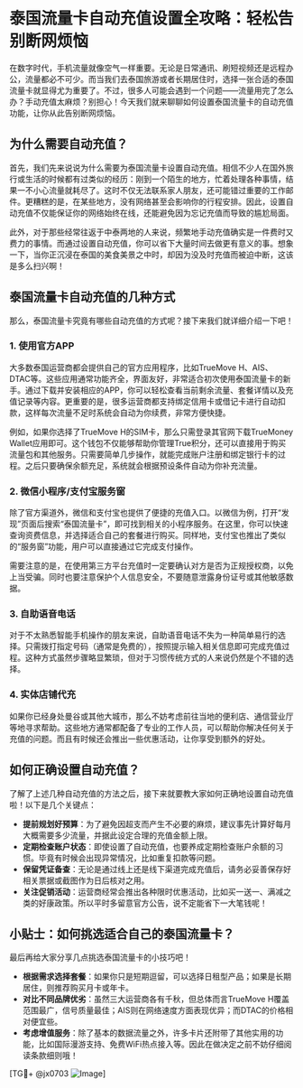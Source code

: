 # 泰国流量卡自动充值设置全攻略：轻松告别断网烦恼

在数字时代，手机流量就像空气一样重要。无论是日常通讯、刷短视频还是远程办公，流量都必不可少。而当我们去泰国旅游或者长期居住时，选择一张合适的泰国流量卡就显得尤为重要了。不过，很多人可能会遇到一个问题——流量用完了怎么办？手动充值太麻烦？别担心！今天我们就来聊聊如何设置泰国流量卡的自动充值功能，让你从此告别断网烦恼。

## 为什么需要自动充值？

首先，我们先来说说为什么需要为泰国流量卡设置自动充值。相信不少人在国外旅行或生活的时候都有过类似的经历：刚到一个陌生的地方，忙着处理各种事情，结果一不小心流量就耗尽了。这时不仅无法联系家人朋友，还可能错过重要的工作邮件。更糟糕的是，在某些地方，没有网络甚至会影响你的行程安排。因此，设置自动充值不仅能保证你的网络始终在线，还能避免因为忘记充值而导致的尴尬局面。

此外，对于那些经常往返于中泰两地的人来说，频繁地手动充值确实是一件费时又费力的事情。而通过设置自动充值，你可以省下大量时间去做更有意义的事。想象一下，当你正沉浸在泰国的美食美景之中时，却因为没及时充值而被迫中断，这该是多么扫兴啊！

## 泰国流量卡自动充值的几种方式

那么，泰国流量卡究竟有哪些自动充值的方式呢？接下来我们就详细介绍一下吧！

### 1. 使用官方APP

大多数泰国运营商都会提供自己的官方应用程序，比如TrueMove H、AIS、DTAC等。这些应用通常功能齐全，界面友好，非常适合初次使用泰国流量卡的新手。通过下载并安装相应的APP，你可以轻松查看当前剩余流量、套餐详情以及充值记录等内容。更重要的是，很多运营商都支持绑定信用卡或借记卡进行自动扣款，这样每次流量不足时系统会自动为你续费，非常方便快捷。

例如，如果你选择了TrueMove H的SIM卡，那么只需登录其官网下载TrueMoney Wallet应用即可。这个钱包不仅能够帮助你管理True积分，还可以直接用于购买流量包和其他服务。只需要简单几步操作，就能完成账户注册和绑定银行卡的过程。之后只要确保余额充足，系统就会根据预设条件自动为你补充流量。

### 2. 微信小程序/支付宝服务窗

除了官方渠道外，微信和支付宝也提供了便捷的充值入口。以微信为例，打开“发现”页面后搜索“泰国流量卡”，即可找到相关的小程序服务。在这里，你可以快速查询资费信息，并选择适合自己的套餐进行购买。同样地，支付宝也推出了类似的“服务窗”功能，用户可以直接通过它完成支付操作。

需要注意的是，在使用第三方平台充值时一定要确认对方是否为正规授权商，以免上当受骗。同时也要注意保护个人信息安全，不要随意泄露身份证号或其他敏感数据。

### 3. 自助语音电话

对于不太熟悉智能手机操作的朋友来说，自助语音电话不失为一种简单易行的选择。只需拨打指定号码（通常是免费的），按照提示输入相关信息即可完成充值过程。这种方式虽然步骤略显繁琐，但对于习惯传统方式的人来说仍然是个不错的选择。

### 4. 实体店铺代充

如果你已经身处曼谷或其他大城市，那么不妨考虑前往当地的便利店、通信营业厅等地寻求帮助。这些地方通常都配备了专业的工作人员，可以帮助你解决任何关于充值的问题。而且有时候还会推出一些优惠活动，让你享受到额外的好处。

## 如何正确设置自动充值？

了解了上述几种自动充值的方法之后，接下来就要教大家如何正确地设置自动充值啦！以下是几个关键点：

- **提前规划好预算**：为了避免因超支而产生不必要的麻烦，建议事先计算好每月大概需要多少流量，并据此设定合理的充值金额上限。
- **定期检查账户状态**：即使设置了自动充值，也要养成定期检查账户余额的习惯。毕竟有时候会出现异常情况，比如重复扣款等问题。
- **保留凭证备查**：无论是通过线上还是线下渠道完成充值后，请务必妥善保存好相关票据或截图作为日后核对之用。
- **关注促销活动**：运营商经常会推出各种限时优惠活动，比如买一送一、满减之类的好康政策。所以平时多留意官方公告，说不定能省下一大笔钱呢！

## 小贴士：如何挑选适合自己的泰国流量卡？

最后再给大家分享几点挑选泰国流量卡的小技巧吧！

- **根据需求选择套餐**：如果你只是短期逗留，可以选择日租型产品；如果是长期居住，则推荐购买月卡或年卡。
- **对比不同品牌优劣**：虽然三大运营商各有千秋，但总体而言TrueMove H覆盖范围最广，信号质量最佳；AIS则在网络速度方面表现优异；而DTAC的价格相对便宜些。
- **考虑增值服务**：除了基本的数据流量之外，许多卡片还附带了其他实用的功能，比如国际漫游支持、免费WiFi热点接入等。因此在做决定之前不妨仔细阅读条款细则哦！

[TG💪+ @jx0703 ![Image](https://github.com/user-attachments/assets/dbca1d08-cadb-493c-b0ec-ad6f7a83f270)]